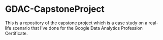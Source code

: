 # GDAC-CapstoneProject
This is a repository of the capstone project which is a case study on a real-life scenario that I've done for the Google Data Analytics Profession Certificate.
